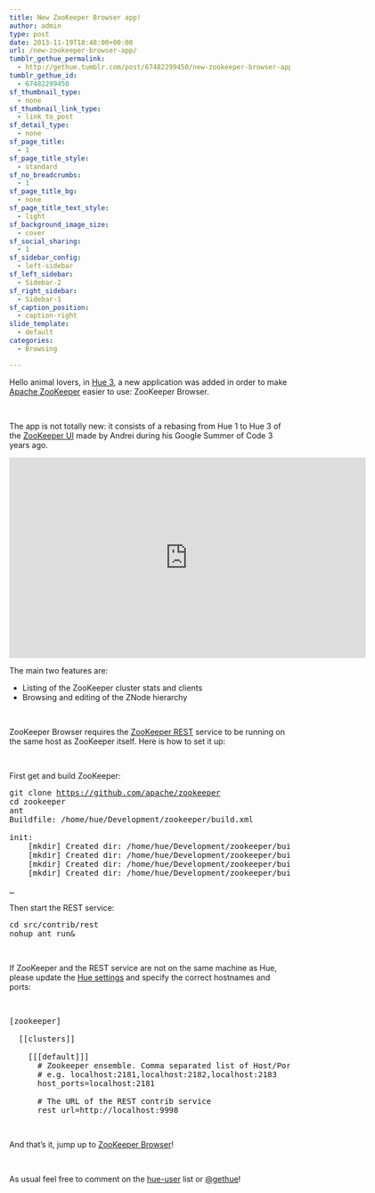 ```yaml
---
title: New ZooKeeper Browser app!
author: admin
type: post
date: 2013-11-19T18:48:00+00:00
url: /new-zookeeper-browser-app/
tumblr_gethue_permalink:
  - http://gethue.tumblr.com/post/67482299450/new-zookeeper-browser-app
tumblr_gethue_id:
  - 67482299450
sf_thumbnail_type:
  - none
sf_thumbnail_link_type:
  - link_to_post
sf_detail_type:
  - none
sf_page_title:
  - 1
sf_page_title_style:
  - standard
sf_no_breadcrumbs:
  - 1
sf_page_title_bg:
  - none
sf_page_title_text_style:
  - light
sf_background_image_size:
  - cover
sf_social_sharing:
  - 1
sf_sidebar_config:
  - left-sidebar
sf_left_sidebar:
  - Sidebar-2
sf_right_sidebar:
  - Sidebar-1
sf_caption_position:
  - caption-right
slide_template:
  - default
categories:
  - Browsing

---
```

<p id="docs-internal-guid-63af2251-71ae-f7cf-e3d8-973b2294f38b">
  Hello animal lovers, in <a href="http://gethue.tumblr.com/post/62087732649/hue-3-and-the-new-sqoop-and-zookeeper-apps-are-out">Hue 3</a>, a new application was added in order to make <a href="http://zookeeper.apache.org/">Apache ZooKeeper</a> easier to use: ZooKeeper Browser.
</p>

&nbsp;

The app is not totally new: it consists of a rebasing from Hue 1 to Hue 3 of the [ZooKeeper UI][1] made by Andrei during his Google Summer of Code 3 years ago.

<iframe src="https://player.vimeo.com/video/79795356?dnt=1&app_id=122963" width="640" height="360" frameborder="0" title="Hadoop Tutorial - Hue - The new Zookeeper Browser" allow="autoplay; fullscreen" allowfullscreen></iframe>

The main two features are:

  * Listing of the ZooKeeper cluster stats and clients
  * Browsing and editing of the ZNode hierarchy

&nbsp;

ZooKeeper Browser requires the [ZooKeeper REST][2] service to be running on the same host as ZooKeeper itself. Here is how to set it up:

&nbsp;

First get and build ZooKeeper:

<pre class="code">git clone <a href="https://github.com/apache/zookeeper">https://github.com/apache/zookeeper</a>
cd zookeeper
ant
Buildfile: /home/hue/Development/zookeeper/build.xml

init:
    [mkdir] Created dir: /home/hue/Development/zookeeper/build/classes
    [mkdir] Created dir: /home/hue/Development/zookeeper/build/lib
    [mkdir] Created dir: /home/hue/Development/zookeeper/build/package/lib
    [mkdir] Created dir: /home/hue/Development/zookeeper/build/test/lib

…</pre>

Then start the REST service:

<pre class="code">cd src/contrib/rest
nohup ant run&</pre>

&nbsp;

If ZooKeeper and the REST service are not on the same machine as Hue, please update the [Hue settings][3] and specify the correct hostnames and ports:

&nbsp;

<pre class="code">[zookeeper]

  [[clusters]]

    [[[default]]]
      # Zookeeper ensemble. Comma separated list of Host/Port.
      # e.g. localhost:2181,localhost:2182,localhost:2183
      host_ports=localhost:2181

      # The URL of the REST contrib service
      rest_url=http://localhost:9998</pre>

&nbsp;

And that’s it, jump up to [ZooKeeper Browser][4]!

&nbsp;

As usual feel free to comment on the [hue-user][5] list or [@gethue][6]!

&nbsp;

 [1]: https://github.com/andreisavu/hue/tree/zookeeper-browser/
 [2]: https://github.com/apache/zookeeper/tree/trunk/src/contrib/rest
 [3]: https://github.com/cloudera/hue/blob/master/desktop/conf.dist/hue.ini#L591
 [4]: http://127.0.0.1:8888/zookeeper/
 [5]: http://groups.google.com/a/cloudera.org/group/hue-user
 [6]: http://twitter.com/gethue
